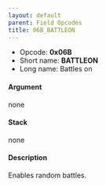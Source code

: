 ```yaml
---
layout: default
parent: Field Opcodes
title: 06B_BATTLEON
---
```


-   Opcode: **0x06B**
-   Short name: **BATTLEON**
-   Long name: Battles on

#### Argument

none

#### Stack

none

#### Description

Enables random battles.
